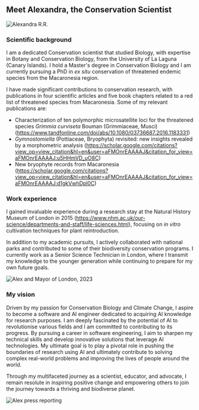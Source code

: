 ## Meet Alexandra, the Conservation Scientist

![Alexandra R.R.](https://media.licdn.com/dms/image/C5603AQFeXDiKMzhBtQ/profile-displayphoto-shrink_800_800/0/1517503429377?e=2147483647&v=beta&t=ft0eayINrnyfoT1Cq0jez56_8bAykcFcfZ3eimNknFA)

### Scientific background
I am a dedicated Conservation scientist that studied Biology, with expertise in Botany and Conservation Biology, from the University of La Laguna (Canary Islands). I hold a Master's degree in Conservation Biology and I am currently pursuing a PhD in *ex situ* conservation of threatened endemic species from the Macaronesia region.

I have made significant contributions to conservation research, with publications in four scientific articles and five book chapters related to a red list of threatened species from Macaronesia. Some of my relevant publications are:
* Characterization of ten polymorphic microsatellite loci for the threatened species *Grimmia curviseta* Bouman (Grimmiaceae, Musci) (<https://www.tandfonline.com/doi/abs/10.1080/03736687.2016.1183331>)
* *Gymnostomiella* (Pottiaceae, Bryophyta) revisited: new insights revealed by a morphometric analysis (<https://scholar.google.com/citations?view_op=view_citation&hl=en&user=aFMOnrEAAAAJ&citation_for_view=aFMOnrEAAAAJ:u5HHmVD_uO8C>)
* New bryophyte records from Macaronesia (<https://scholar.google.com/citations?view_op=view_citation&hl=en&user=aFMOnrEAAAAJ&citation_for_view=aFMOnrEAAAAJ:d1gkVwhDpl0C>)

### Work experience
I gained invaluable experience during a research stay at the Natural History Museum of London in 2015 (<https://www.nhm.ac.uk/our-science/departments-and-staff/life-sciences.html>), focusing on *in vitro* cultivation techniques for plant reintroduction.

In addition to my academic pursuits, I actively collaborated with national parks and contributed to some of their biodiversity conservation programs. I currently work as a Senior Science Technician in London, where I transmit my knowledge to the younger generation while continuing to prepare for my own future goals.

![Alex and Mayor of London, 2023](https://i2-prod.mirror.co.uk/incoming/article30623563.ece/ALTERNATES/s615b/0_Rental-Crisis.jpg)

### My vision
Driven by my passion for Conservation Biology and Climate Change, I aspire to become a software and AI engineer dedicated to acquiring AI knowledge for research purposes. I am deeply fascinated by the potential of AI to revolutionise various fields and I am committed to contributing to its progress. By pursuing a career in software engineering, I aim to sharpen my technical skills and develop innovative solutions that leverage AI technologies. My ultimate goal is to play a pivotal role in pushing the boundaries of research using AI and ultimately contribute to solving complex real-world problems and improving the lives of people around the world. 

Through my multifaceted journey as a scientist, educator, and advocate, I remain resolute in inspiring positive change and empowering others to join the journey towards a thriving and biodiverse planet.

![Alex press reporting](https://i2-prod.mirror.co.uk/incoming/article30623540.ece/ALTERNATES/n615/1_Rental-Crisis.jpg)
